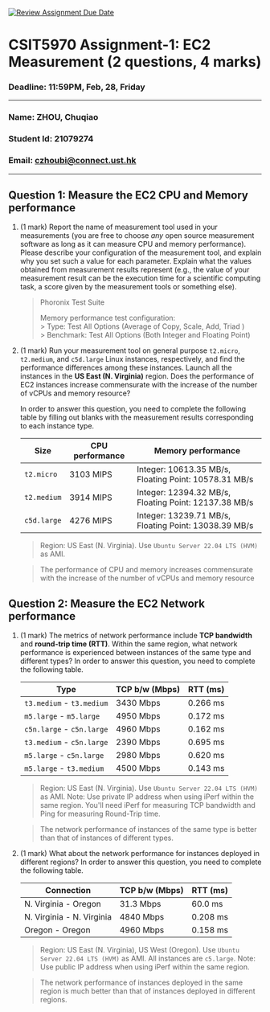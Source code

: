 [![Review Assignment Due Date](https://classroom.github.com/assets/deadline-readme-button-22041afd0340ce965d47ae6ef1cefeee28c7c493a6346c4f15d667ab976d596c.svg)](https://classroom.github.com/a/IAASVEAZ)
# CSIT5970 Assignment-1: EC2 Measurement (2 questions, 4 marks)

### Deadline: 11:59PM, Feb, 28, Friday

---

### Name: ZHOU, Chuqiao
### Student Id: 21079274
### Email: czhoubi@connect.ust.hk

---

## Question 1: Measure the EC2 CPU and Memory performance

1. (1 mark) Report the name of measurement tool used in your measurements (you are free to choose *any* open source measurement software as long as it can measure CPU and memory performance). Please describe your configuration of the measurement tool, and explain why you set such a value for each parameter. Explain what the values obtained from measurement results represent (e.g., the value of your measurement result can be the execution time for a scientific computing task, a score given by the measurement tools or something else).

    > Phoronix Test Suite
    >
    > Memory performance test configuration:  
        > Type: Test All Options (Average of Copy, Scale, Add, Triad )  
        > Benchmark: Test All Options (Both Integer and Floating Point)

2. (1 mark) Run your measurement tool on general purpose `t2.micro`, `t2.medium`, and `c5d.large` Linux instances, respectively, and find the performance differences among these instances. Launch all the instances in the **US East (N. Virginia)** region. Does the performance of EC2 instances increase commensurate with the increase of the number of vCPUs and memory resource?

    In order to answer this question, you need to complete the following table by filling out blanks with the measurement results corresponding to each instance type.

    | Size        | CPU performance | Memory performance |
    | ----------- | --------------- | ------------------ |
    | `t2.micro` |       3103 MIPS          |     Integer: 10613.35 MB/s, Floating Point: 10578.31 MB/s              |
    | `t2.medium`  |     3914 MIPS          |     Integer: 12394.32 MB/s, Floating Point: 12137.38 MB/s              |
    | `c5d.large` |      4276 MIPS          |     Integer: 13239.71 MB/s, Floating Point: 13038.39 MB/s              |

    > Region: US East (N. Virginia). Use `Ubuntu Server 22.04 LTS (HVM)` as AMI.

    > The performance of CPU and memory increases commensurate with the increase of the number of vCPUs and memory resource

## Question 2: Measure the EC2 Network performance

1. (1 mark) The metrics of network performance include **TCP bandwidth** and **round-trip time (RTT)**. Within the same region, what network performance is experienced between instances of the same type and different types? In order to answer this question, you need to complete the following table.

    | Type                      |      TCP b/w (Mbps)     |     RTT (ms)     |
    | ------------------------- | ----------------------- | ---------------- |
    | `t3.medium` - `t3.medium` |       3430 Mbps         |     0.266 ms     |
    | `m5.large` - `m5.large`   |       4950 Mbps         |     0.172 ms     |
    | `c5n.large` - `c5n.large` |       4960 Mbps         |     0.162 ms     |
    | `t3.medium` - `c5n.large` |       2390 Mbps         |     0.695 ms     |
    | `m5.large` - `c5n.large`  |       2980 Mbps         |     0.620 ms     |
    | `m5.large` - `t3.medium`  |       4500 Mbps         |     0.143 ms     |

    > Region: US East (N. Virginia). Use `Ubuntu Server 22.04 LTS (HVM)` as AMI. Note: Use private IP address when using iPerf within the same region. You'll need iPerf for measuring TCP bandwidth and Ping for measuring Round-Trip time.

    > The network performance of instances of the same type is better than that of instances of different types.

2. (1 mark) What about the network performance for instances deployed in different regions? In order to answer this question, you need to complete the following table.

    | Connection                | TCP b/w (Mbps) | RTT (ms) |
    | ------------------------- | -------------- | -------- |
    | N. Virginia - Oregon      |      31.3 Mbps          |    60.0 ms       |
    | N. Virginia - N. Virginia |      4840 Mbps          |    0.208 ms      |
    | Oregon - Oregon           |      4960 Mbps          |    0.158 ms      |
 
    > Region: US East (N. Virginia), US West (Oregon). Use `Ubuntu Server 22.04 LTS (HVM)` as AMI. All instances are `c5.large`. Note: Use public IP address when using iPerf within the same region.

    > The network performance of instances deployed in the same region is much better than that of instances deployed in different regions.
